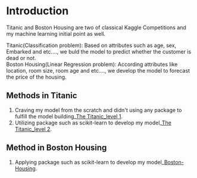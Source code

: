 # Introduction
Titanic and Boston Housing are two of classical Kaggle Competitions and my machine learning initial point as well.    
   
Titanic(Classification problem): Based on attributes such as age, sex, Embarked and etc...., we buld the model to predict whether the customer is dead or not.  
Boston Housing(Linear Regression problem): According attributes like location, room size, room age and etc...., we develop the model to forecast the price of the housing.

## Methods in Titanic
1. Craving my model from the scratch and didn't using any package to fulfill the model building_[The Titanic_level 1](https://github.com/johnny880624/Titanic-Machine-Learning/blob/main/Titanic%26BostonHousing/titanic_level1.py).  
2. Utilizing package such as scikit-learn to develop my model_[The Titanic_level 2](https://github.com/johnny880624/Titanic-Machine-Learning/blob/main/Titanic%26BostonHousing/titanic_level2.py).  
## Method in Boston Housing
1. Applying package such as scikit-learn to develop my model_[Boston-Housing](https://github.com/johnny880624/Titanic-Machine-Learning/blob/main/Titanic%26BostonHousing/boston_housing_competition.py).
